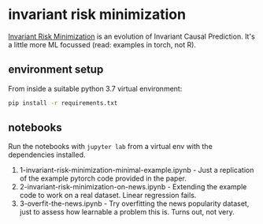 # invariant risk minimization

[Invariant Risk Minimization](https://arxiv.org/abs/1907.02893) is an evolution of Invariant Causal Prediction.
It's a little more ML focussed (read: examples in torch, not R).

## environment setup

From inside a suitable python 3.7 virtual environment:

```bash
pip install -r requirements.txt
```

## notebooks

Run the notebooks with `jupyter lab` from a virtual env with the dependencies installed.

1. 1-invariant-risk-minimization-minimal-example.ipynb - Just a replication of the example pytorch code provided in the paper.
2. 2-invariant-risk-minimization-on-news.ipynb - Extending the example code to work on a real dataset. Linear regression fails.
3. 3-overfit-the-news.ipynb - Try overfitting the news popularity dataset, just to assess how learnable a problem this is. Turns out, not very.
